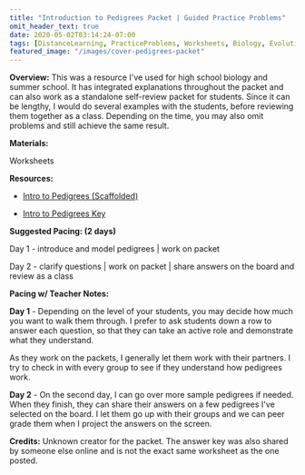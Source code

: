 ```yaml
---
title: "Introduction to Pedigrees Packet | Guided Practice Problems"
omit_header_text: true
date: 2020-05-02T03:14:24-07:00
tags: [DistanceLearning, PracticeProblems, Worksheets, Biology, Evolution, Genetics]
featured_image: "/images/cover-pedigrees-packet"
---
```


**Overview:** This was a resource I've used for high school biology and summer school. It has integrated explanations throughout the packet and can also work as a standalone self-review packet for students. Since it can be lengthy, I would do several examples with the students, before reviewing them together as a class. Depending on the time, you may also omit problems and still achieve the same result.

**Materials:**

Worksheets

**Resources:**

- [Intro to Pedigrees (Scaffolded)](/downloads/intro-to-pedigrees-scaffolded-1.doc)

- [Intro to Pedigrees Key](/downloads/intro-to-pedigrees-key.pdf)

**Suggested Pacing: (2 days)**

Day 1 - introduce and model pedigrees | work on packet

Day 2 - clarify questions | work on packet | share answers on the board and review as a class

**Pacing w/ Teacher Notes:**

**Day 1** - Depending on the level of your students, you may decide how much you want to walk them through. I prefer to ask students down a row to answer each question, so that they can take an active role and demonstrate what they understand.

As they work on the packets, I generally let them work with their partners. I try to check in with every group to see if they understand how pedigrees work.

**Day 2** - On the second day, I can go over more sample pedigrees if needed. When they finish, they can share their answers on a few pedigrees I've selected on the board. I let them go up with their groups and we can peer grade them when I project the answers on the screen.

**Credits:** Unknown creator for the packet. The answer key was also shared by someone else online and is not the exact same worksheet as the one posted.
